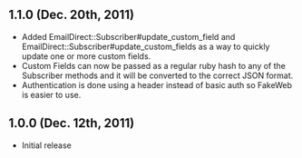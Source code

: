 ## 1.1.0 (Dec. 20th, 2011)

* Added EmailDirect::Subscriber#update_custom_field and EmailDirect::Subscriber#update_custom_fields as a way to quickly update one or more custom fields.
* Custom Fields can now be passed as a regular ruby hash to any of the Subscriber methods and it will be converted to the correct JSON format.
* Authentication is done using a header instead of basic auth so FakeWeb is easier to use.

## 1.0.0 (Dec. 12th, 2011)

* Initial release
